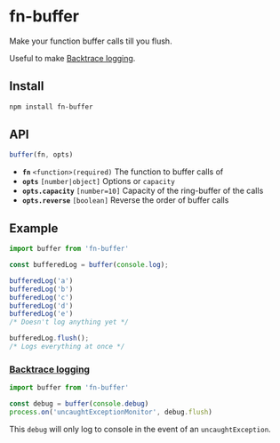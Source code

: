 # fn-buffer

Make your function buffer calls till you flush.

Useful to make [Backtrace logging](#backtrace-logging).

## Install

```sh
npm install fn-buffer
```

## API

```js
buffer(fn, opts)
```

* **`fn`** `<function>(required)` The function to buffer calls of
* **`opts`** `[number|object]` Options or `capacity`
* **`opts.capacity`** `[number=10]` Capacity of the ring-buffer of the calls
* **`opts.reverse`** `[boolean]` Reverse the order of buffer calls

## Example

```js
import buffer from 'fn-buffer'

const bufferedLog = buffer(console.log);

bufferedLog('a')
bufferedLog('b')
bufferedLog('c')
bufferedLog('d')
bufferedLog('e')
/* Doesn't log anything yet */

bufferedLog.flush();
/* Logs everything at once */
```

### [**Backtrace logging**](http://www.exampler.com/writing/ring-buffer.pdf)

```js
import buffer from 'fn-buffer'

const debug = buffer(console.debug)
process.on('uncaughtExceptionMonitor', debug.flush)
```

This `debug` will only log to console in the event of an `uncaughtException`.
